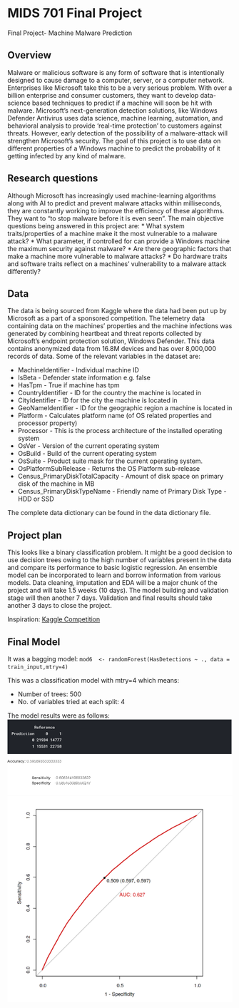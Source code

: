# MIDS 701 Final Project
Final Project- Machine Malware Prediction

## Overview
Malware or malicious software is any form of software that is intentionally designed to cause damage to a computer, server,
or a computer network. Enterprises like Microsoft take this to be a very serious problem. With over a billion enterprise and
consumer customers, they want to develop data-science based techniques to predict if a machine will soon be hit with malware.
Microsoft’s next-generation detection solutions, like Windows Defender Antivirus uses data science, machine learning, automation,
and behavioral analysis to provide ‘real-time protection’ to customers against threats. However, early detection of the possibility of
a malware-attack will strengthen Microsoft’s security. The goal of this project is to use data on different properties of a Windows
machine to predict the probability of it getting infected by any kind of malware.

## Research questions
Although Microsoft has increasingly used machine-learning algorithms along with AI to predict and prevent malware attacks within
milliseconds, they are constantly working to improve the efficiency of these algorithms. They want to “to stop malware before it is
even seen”. The main objective questions being answered in this project are: * What system traits/properties of a machine make
it the most vulnerable to a malware attack? * What parameter, if controlled for can provide a Windows machine the maximum
security against malware? * Are there geographic factors that make a machine more vulnerable to malware attacks? * Do hardware
traits and software traits reflect on a machines’ vulnerability to a malware attack differently?

## Data
The data is being sourced from Kaggle where the data had been put up by Microsoft as a part of a sponsored competition. The
telemetry data containing data on the machines’ properties and the machine infections was generated by combining heartbeat and
threat reports collected by Microsoft’s endpoint protection solution, Windows Defender. This data contains anonymized data from
16.8M devices and has over 8,000,000 records of data. Some of the relevant variables in the dataset are:

* MachineIdentifier - Individual machine ID
* IsBeta - Defender state information e.g. false
* HasTpm - True if machine has tpm
* CountryIdentifier - ID for the country the machine is located in
* CityIdentifier - ID for the city the machine is located in
* GeoNameIdentifier - ID for the geographic region a machine is located in
* Platform - Calculates platform name (of OS related properties and processor property)
* Processor - This is the process architecture of the installed operating system
* OsVer - Version of the current operating system
* OsBuild - Build of the current operating system
* OsSuite - Product suite mask for the current operating system.
* OsPlatformSubRelease - Returns the OS Platform sub-release
* Census_PrimaryDiskTotalCapacity - Amount of disk space on primary disk of the machine in MB
* Census_PrimaryDiskTypeName - Friendly name of Primary Disk Type - HDD or SSD

The complete data dictionary can be found in the data dictionary file.

## Project plan
This looks like a binary classification problem. It might be a good decision to use decision trees owing to the high number of
variables present in the data and compare its performance to basic logistic regression. An ensemble model can be incorporated to
learn and borrow information from various models. Data cleaning, imputation and EDA will be a major chunk of the project and
will take 1.5 weeks (10 days). The model building and validation stage will then another 7 days. Validation and final results should
take another 3 days to close the project.

Inspiration:
[Kaggle Competition](https://www.kaggle.com/c/microsoft-malware-prediction/overview)

## Final Model

It was a bagging model:
`mod6  <- randomForest(HasDetections ~ ., data = train_input,mtry=4)`

This was a classification model with mtry=4 which means:

* Number of trees: 500
* No. of variables tried at each split: 4

The model results were as follows:
![Bagging Model Results](https://github.com/srishtis/MIDS_701_Final_Project/blob/master/Final%20Report/images/img15.PNG)
![Bagging Model ROC](https://github.com/srishtis/MIDS_701_Final_Project/blob/master/Final%20Report/images/img16.PNG)

